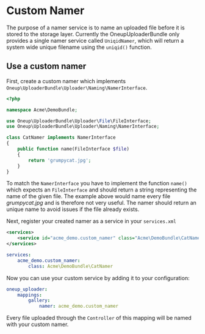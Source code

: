 Custom Namer
============

The purpose of a namer service is to name an uploaded file before it is stored to the storage layer. Currently the OneupUploaderBundle only provides a single namer service called `UniqidNamer`, which will return a system wide unique filename using the `uniqid()` function.

## Use a custom namer

First, create a custom namer which implements ```Oneup\UploaderBundle\Uploader\Naming\NamerInterface```.

```php
<?php

namespace Acme\DemoBundle;

use Oneup\UploaderBundle\Uploader\File\FileInterface;
use Oneup\UploaderBundle\Uploader\Naming\NamerInterface;

class CatNamer implements NamerInterface
{
    public function name(FileInterface $file)
    {
        return 'grumpycat.jpg';
    }
}
```

To match the `NamerInterface` you have to implement the function `name()` which expects an `FileInterface` and should return a string representing the name of the given file. The example above would name every file _grumpycat.jpg_ and is therefore not very useful. The namer should return an unique name to avoid issues if the file already exists.

Next, register your created namer as a service in your `services.xml`

```xml
<services>
    <service id="acme_demo.custom_namer" class="Acme\DemoBundle\CatNamer" />
</services>
```

```yml
services:
    acme_demo.custom_namer:
        class: Acme\DemoBundle\CatNamer
```

Now you can use your custom service by adding it to your configuration:

```yml
oneup_uploader:
    mappings:
        gallery:
            namer: acme_demo.custom_namer
```

Every file uploaded through the `Controller` of this mapping will be named with your custom namer.
